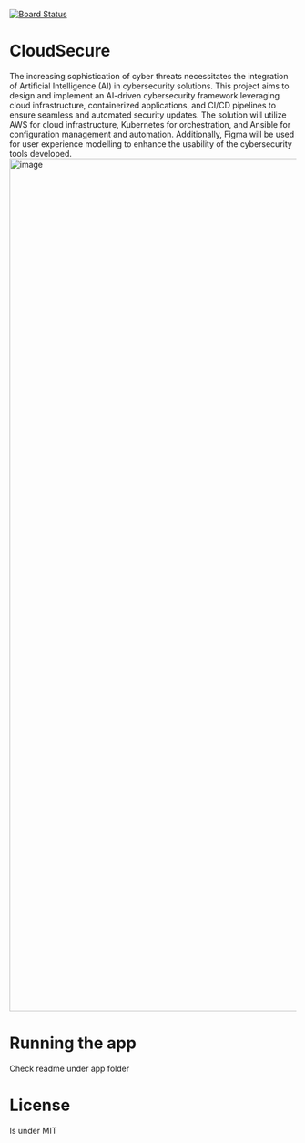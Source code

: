 [![Board Status](https://dev.azure.com/SecureCloudAI/d27239a0-b12b-4e25-9029-df61b2cbfe8a/5ef994e1-ffd3-4a86-877d-034b98d5f027/_apis/work/boardbadge/05f6c1ff-9f74-492e-8a84-ed5c0acc1ffd)](https://dev.azure.com/SecureCloudAI/d27239a0-b12b-4e25-9029-df61b2cbfe8a/_boards/board/t/5ef994e1-ffd3-4a86-877d-034b98d5f027/Microsoft.RequirementCategory)
# CloudSecure
The increasing sophistication of cyber threats necessitates the integration of Artificial
Intelligence (AI) in cybersecurity solutions. This project aims to design and implement
an AI-driven cybersecurity framework leveraging cloud infrastructure, containerized
applications, and CI/CD pipelines to ensure seamless and automated security updates.
The solution will utilize AWS for cloud infrastructure, Kubernetes for orchestration, and
Ansible for configuration management and automation. Additionally, Figma will be used
for user experience modelling to enhance the usability of the cybersecurity tools
developed.
<img width="1497" alt="image" src="https://github.com/user-attachments/assets/a177f61a-5d7f-4bf9-beb3-ad2ac93d7114" />

# Running the app

Check readme under app folder

# License 
Is under MIT
